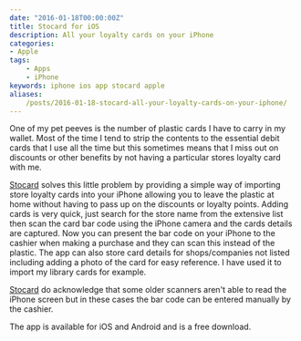 ```yaml
---
date: "2016-01-18T00:00:00Z"
title: Stocard for iOS
description: All your loyalty cards on your iPhone
categories:
- Apple
tags: 
    - Apps 
    - iPhone
keywords: iphone ios app stocard apple
aliases:
    /posts/2016-01-18-stocard-all-your-loyalty-cards-on-your-iphone/
---
```

One of my pet peeves is the number of plastic cards I have to carry in my wallet. Most of the time I tend to strip the contents to the essential debit cards that I use all the time but this sometimes means that I miss out on discounts or other benefits by not having a particular stores loyalty card with me.

[Stocard](https://geo.itunes.apple.com/gb/app/stocard-loyalty-cards-wallet/id444578884?mt=8&at=1000lbQg) solves this little problem by providing a simple way of importing store loyalty cards into your iPhone allowing you to leave the plastic at home without having to pass up on the discounts or loyalty points. Adding cards is very quick, just search for the store name from the extensive list then scan the card bar code using the iPhone camera and the cards details are captured. Now you can present the bar code on your iPhone to the cashier when making a purchase and they can scan this instead of the plastic. The app can also store card details for shops/companies not listed including adding a photo of the card for easy reference. I have used it to import my library cards for example.

[Stocard](https://geo.itunes.apple.com/gb/app/stocard-loyalty-cards-wallet/id444578884?mt=8&at=1000lbQg) do acknowledge that some older scanners aren't able to read the iPhone screen but in these cases the bar code can be entered manually by the cashier.

The app is available for iOS and Android and is a free download.

[](https://geo.itunes.apple.com/gb/app/stocard-loyalty-cards-wallet/id444578884?mt=8)